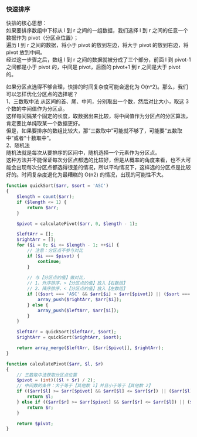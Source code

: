 
### 快速排序
快排的核心思想：  
如果要排序数组中下标从 l 到 r 之间的一组数据，我们选择 l 到 r 之间的任意一个数据作为 pivot（分区点位置）；  
遍历 l 到 r 之间的数据，将小于 pivot 的放到左边，将大于 pivot 的放到右边，将 pivot 放到中间。  
经过这一步骤之后，数组 l 到 r 之间的数据就被分成了三个部分，前面 l 到 pivot-1 之间都是小于 pivot 的，中间是 pivot，后面的 pivot+1 到 r 之间是大于 pivot 的。  

如果分区点选得不够合理，快排的时间复杂度可能会退化为 O(n^2)。那么，我们可以怎样优化分区点的选择呢？  
1、三数取中法
从区间的首、尾、中间，分别取出一个数，然后对比大小，取这 3 个数的中间值作为分区点。  
这样每间隔某个固定的长度，取数据出来比较，将中间值作为分区点的分区算法，肯定要比单纯取某一个数据更好。  
但是，如果要排序的数组比较大，那“三数取中”可能就不够了，可能要“五数取中”或者“十数取中”。  
2、随机法  
随机法就是每次从要排序的区间中，随机选择一个元素作为分区点。  
这种方法并不能保证每次分区点都选的比较好，但是从概率的角度来看，也不大可能会出现每次分区点都选得很差的情况，所以平均情况下，这样选的分区点是比较好的。时间复杂度退化为最糟糕的 O(n2) 的情况，出现的可能性不大。

```php
function quickSort($arr, $sort = 'ASC')
{
	$length = count($arr);
	if ($length <= 1) {
		return $arr;
	}

	$pivot = calculatePivot($arr, 0, $length - 1);

	$leftArr = [];
    $rightArr = [];
    for ($i = 0; $i <= $length - 1; ++$i) {
    	// 注意：分区点不参与对比
        if ($i === $pivot) {
            continue;
        }
        
        // 与【分区点的值】做对比，
        // 1、升序排序，>【分区点的值】放入【右数组】
        // 2、降序排序，<【分区点的值】放入【左数组】
        if (($sort === 'ASC' && $arr[$i] > $arr[$pivot]) || ($sort === 'DESC' && $arr[$i] < $arr[$pivot])) {
            array_push($rightArr, $arr[$i]);
        } else {
            array_push($leftArr, $arr[$i]);
        }
    }

    $leftArr = quickSort($leftArr, $sort);
    $rightArr = quickSort($rightArr, $sort);

	return array_merge($leftArr, [$arr[$pivot]], $rightArr);
}

function calculatePivot($arr, $l, $r)
{
	// 三数取中法获取分区点位置
	$pivot = (int)(($l + $r) / 2);
	// 中间数的条件：大于等于【其他数 1】并且小于等于【其他数 2】
	if (($arr[$l] >= $arr[$pivot] && $arr[$l] <= $arr[$r]) || ($arr[$l] <= $arr[$pivot] && $arr[$l] >= $arr[$r])) {
		return $l;
	} else if (($arr[$r] >= $arr[$pivot] && $arr[$r] <= $arr[$l]) || ($arr[$r] <= $arr[$pivot] && $arr[$r] >= $arr[$l])) {
		return $r;
	}

	return $pivot;
}
```


